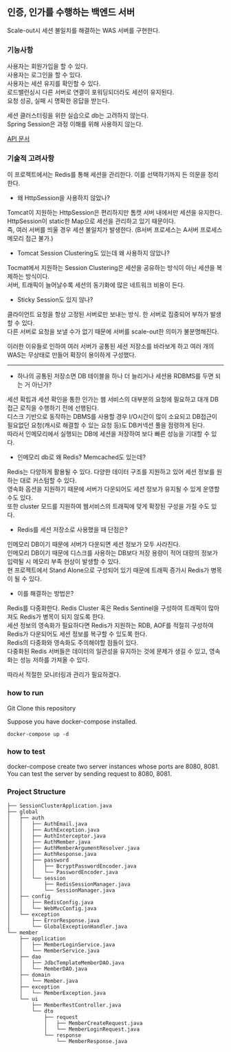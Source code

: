 ## 인증, 인가를 수행하는 백엔드 서버

Scale-out시 세션 불일치를 해결하는 WAS 서버를 구현한다.

### 기능사항

사용자는 회원가입을 할 수 있다.  
사용자는 로그인을 할 수 있다.  
사용자는 세션 유지를 확인할 수 있다.  
로드밸런싱시 다른 서버로 연결이 포워딩되더라도 세션이 유지된다.  
요청 성공, 실패 시 명확한 응답을 받는다.   

세션 클러스터링을 위한 실습으로 db는 고려하지 않는다.  
Spring Session은 과정 이해를 위해 사용하지 않는다.  

[API 문서](./docs/api.pdf)

### 기술적 고려사항

이 프로젝트에서는 Redis를 통해 세션을 관리한다. 이를 선택하기까지 든 의문을 정리한다.  

- 왜 HttpSession을 사용하지 않았나?

Tomcat이 지원하는 HttpSession은 편리하지만 톰캣 서버 내에서만 세션을 유지한다.    
HttpSession이 static한 Map으로 세션을 관리하고 있기 때문이다.   
즉, 여러 서버를 띄울 경우 세션 불일치가 발생한다. (B서버 프로세스는 A서버 프로세스 메모리 접근 불가.)  

- Tomcat Session Clustering도 있는데 왜 사용하지 않았나?

Tocmat에서 지원하는 Session Clustering은 세션을 공유하는 방식이 아닌 세션을 복제하는 방식이다.  
서버, 트래픽이 늘어날수록 세션의 동기화에 많은 네트워크 비용이 든다.   

- Sticky Session도 있지 않나?

클라이언트 요청을 항상 고정된 서버로만 보내는 방식. 한 서버로 집중되어 부하가 발생할 수 있다.  
다른 서버로 요청을 보낼 수가 없기 때문에 서버를 scale-out한 의미가 불분명해진다.

이러한 이유들로 인하여 여러 서버가 공통된 세션 저장소를 바라보게 하고 여러 개의 WAS는 무상태로 만들어 확장이 용이하게 구성했다.  

---

- 하나의 공통된 저장소면 DB 테이블을 하나 더 늘리거나 세션용 RDBMS를 두면 되는 거 아닌가?

세션 확립과 세션 확인을 통한 인가는 웹 서비스의 대부분의 요청에 필요하고 대개 DB접근 로직을 수행하기 전에 선행된다.    
디스크 기반으로 동작하는 DBMS를 사용할 경우 I/O시간이 많이 소요되고 DB접근이 필요없던 요청(캐시로 해결할 수 있는 요청 등)도 DB커넥션 풀을 점령하게 된다.  
따라서 인메모리에서 실행되는 DB에 세션을 저장하여 보다 빠른 성능을 기대할 수 있다.  

- 인메모리 db로 왜 Redis? Memcached도 있는데?

Redis는 다양하게 활용될 수 있다. 다양한 데이터 구조를 지원하고 있어 세션 정보를 원하는 대로 커스텀할 수 있다.  
영속화 옵션을 지원하기 때문에 서버가 다운되어도 세션 정보가 유지될 수 있게 운영할 수도 있다.  
또한 cluster 모드를 지원하여 웹서비스의 트래픽에 맞게 확장된 구성을 가질 수도 있다.  

- Redis를 세션 저장소로 사용했을 때 단점은?

인메모리 DB이기 때문에 서버가 다운되면 세션 정보가 모두 사라진다.  
인메모리 DB이기 때문에 디스크를 사용하는 DB보다 저장 용량이 적어 대량의 정보가 입력될 시 메모리 부족 현상이 발생할 수 있다.  
현 프로젝트에서 Stand Alone으로 구성되어 있기 때문에 트래픽 증가시 Redis가 병목이 될 수 있다.  

- 이를 해결하는 방법은?  

Redis를 다중화한다. Redis Cluster 혹은 Redis Sentinel을 구성하여 트래픽이 많아져도 Redis가 병목이 되지 않도록 한다.   
세션 정보의 영속화가 필요하다면 Redis가 지원하는 RDB, AOF를 적절히 구성하여 Redis가 다운되어도 세션 정보를 복구할 수 있도록 한다.  
Redis의 다중화와 영속화도 주의해야할 점들이 있다.  
다중화된 Redis 서버들은 데이터의 일관성을 유지하는 것에 문제가 생길 수 있고, 영속화는 성능 저하를 가져올 수 있다.  

따라서 적절한 모니터링과 관리가 필요하겠다. 

### how to run

Git Clone this repository

Suppose you have docker-compose installed.

```
docker-compose up -d
```

### how to test

docker-compose create two server instances whose ports are 8080, 8081.   
You can test the server by sending request to 8080, 8081.


### Project Structure

```
├── SessionClusterApplication.java
├── global
│   ├── auth
│   │   ├── AuthEmail.java
│   │   ├── AuthException.java
│   │   ├── AuthInterceptor.java
│   │   ├── AuthMember.java
│   │   ├── AuthMemberArgumentResolver.java
│   │   ├── AuthResponse.java
│   │   ├── password
│   │   │   ├── BcryptPasswordEncoder.java
│   │   │   └── PasswordEncoder.java
│   │   └── session
│   │       ├── RedisSessionManager.java
│   │       └── SessionManager.java
│   ├── config
│   │   ├── RedisConfig.java
│   │   └── WebMvcConfig.java
│   └── exception
│       ├── ErrorResponse.java
│       └── GlobalExceptionHandler.java
└── member
    ├── application
    │   ├── MemberLoginService.java
    │   └── MemberService.java
    ├── dao
    │   ├── JdbcTemplateMemberDAO.java
    │   └── MemberDAO.java
    ├── domain
    │   └── Member.java
    ├── exception
    │   └── MemberException.java
    └── ui
        ├── MemberRestController.java
        └── dto
            ├── request
            │   ├── MemberCreateRequest.java
            │   └── MemberLoginRequest.java
            └── response
                └── MemberResponse.java

```
